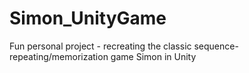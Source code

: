 # Simon_UnityGame
Fun personal project - recreating the classic sequence-repeating/memorization game Simon in Unity
